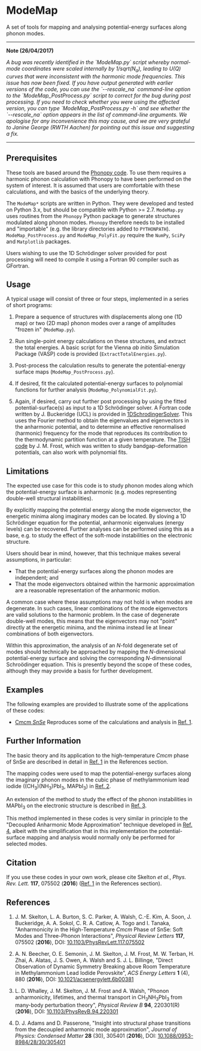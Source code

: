 ModeMap
=======

A set of tools for mapping and analysing potential-energy surfaces along phonon modes.

<hr>

**Note (26/04/2017)**

<i>
    A bug was recently identified in the `ModeMap.py` script whereby normal-mode coordinates were scaled internally by 1/sqrt(N<sub>a</sub>), leading to U(Q) curves that were inconsistent with the harmonic mode frequencies.
    This issue has now been fixed.
</i>

<i>
    If you have output generated with earlier versions of the code, you can use the `--rescale_na` command-line option to the `ModeMap_PostProcess.py` script to correct for the bug during post processing.
    If you need to check whether you were using the affected version, you can type `ModeMap_PostProcess.py -h` and see whether the `--rescale_na` option appears in the list of command-line arguments.
</i>

<i>
    We apologise for any inconvenience this may cause, and we are very grateful to Janine George (RWTH Aachen) for pointing out this issue and suggesting a fix.
</i>

<hr>

Prerequisites
-------------

These tools are based around the [Phonopy code](https://atztogo.github.io/phonopy/).
To use them requires a harmonic phonon calculation with Phonopy to have been performed on the system of interest.
It is assumed that users are comfortable with these calculations, and with the basics of the underlying theory.

The `ModeMap*` scripts are written in Python.
They were developed and tested on Python 3.x, but should be compatible with Python >= 2.7.
`ModeMap.py` uses routines from the `Phonopy` Python package to generate structures modulated along phonon modes.
`Phonopy` therefore needs to be installed and "importable" (e.g. the library directories added to `PYTHONPATH`).
`ModeMap_PostProcess.py` and `ModeMap_PolyFit.py` require the `NumPy`, `SciPy` and `Matplotlib` packages.

Users wishing to use the 1D Schr&ouml;dinger solver provided for post processing will need to compile it using a Fortran 90 compiler such as GFortran.

Usage
-----

A typical usage will consist of three or four steps, implemented in a series of short programs:

1. Prepare a sequence of structures with displacements along one (1D map) or two (2D map) phonon modes over a range of amplitudes "frozen in" (`ModeMap.py`).

2. Run single-point energy calculations on these structures, and extract the total energies.
   A basic script for the Vienna *ab initio* Simulation Package (VASP) code is provided (`ExtractTotalEnergies.py`).

3. Post-process the calculation results to generate the potential-energy surface maps (`ModeMap_PostProcess.py`).

4. If desired, fit the calculated potential-energy surfaces to polynomial functions for further analysis (`ModeMap_PolynomialFit.py`).

5. Again, if desired, carry out further post processing by using the fitted potential-surface(s) as input to a 1D Schr&ouml;dinger solver.
   A Fortran code written by J. Buckeridge (UCL) is provided in [1DSchrodingerSolver](./1DSchrodingerSolver).
   This uses the Fourier method to obtain the eigenvalues and eigenvectors in the anharmonic potential, and to determine an effective renormalised (harmonic) frequency for the mode that reproduces its contribution to the thermodynamic partition function at a given temperature.
   The [TISH code](https://github.com/jarvist/Julia-SoftModeTISH-DeformationPotential) by J. M. Frost, which was written to study bandgap-deformation potentials, can also work with polynomial fits.

Limitations
-----------

The expected use case for this code is to study phonon modes along which the potential-energy surface is anharmonic (e.g. modes representing double-well structural instabilities).

By explicitly mapping the potential energy along the mode eigenvector, the energetic minima along imaginary modes can be located.
By sloving a 1D Schr&ouml;dinger equation for the potential, anharmonic eigenvalues (energy levels) can be recovered.
Further analyses can be performed using this as a base, e.g. to study the effect of the soft-mode instabilities on the electronic structure.

Users should bear in mind, however, that this technique makes several assumptions, in particular:

* That the potential-energy surfaces along the phonon modes are independent; and
* That the mode eigenvectors obtained within the harmonic approximation are a reasonable representation of the anharmonic motion.

A common case where these assumptions may not hold is when modes are degenerate.
In such cases, linear combinations of the mode eigenvectors are valid solutions to the harmonic problem.
In the case of degenerate double-well modes, this means that the eigenvectors may not "point" directly at the energetic minima, and the minima instead lie at linear combinations of both eigenvectors.

Within this approximation, the analysis of an *N*-fold degenerate set of modes should technically be approached by mapping the *N*-dimensional potential-energy surface and solving the corresponding *N*-dimensional Schro&ouml;dinger equation.
This is presently beyond the scope of these codes, although they may provide a basis for further development.

Examples
--------

The following examples are provided to illustrate some of the applications of these codes:

* [Cmcm *SnSe*](./Example_Cmcm-SnSe) Reproduces some of the calculations and analysis in [Ref. 1](#Ref1).

Further Information
-------------------

The basic theory and its application to the high-temperature *Cmcm* phase of SnSe are described in detail in [Ref. 1](#Ref1) in the References section.

The mapping codes were used to map the potential-energy surfaces along the imaginary phonon modes in the cubic phase of methylammonium lead iodide ((CH<sub>3</sub>)(NH<sub>3</sub>)PbI<sub>3</sub>, MAPbI<sub>3</sub>) in [Ref. 2](#Ref2).

An extension of the method to study the effect of the phonon instabilities in MAPbI<sub>3</sub> on the electronic structure is described in [Ref. 3](#Ref3).

This method implemented in these codes is very similar in principle to the "Decoupled Anharmonic Mode Approximation" technique developed in [Ref. 4](#Ref4), albeit with the simplification that in this implementation the potential-surface mapping and analysis would normally only be performed for selected modes.

Citation
--------

If you use these codes in your own work, please cite Skelton *et al.*, *Phys. Rev. Lett.* **117**, 075502 (**2016**) ([Ref. 1](#Ref1) in the References section).

References
----------

1. <a name="Ref1"></a>J. M. Skelton, L. A. Burton, S. C. Parker, A. Walsh, C.-E. Kim, A. Soon, J. Buckeridge, A. A. Sokol, C. R. A. Catlow, A. Togo and I. Tanaka, "Anharmonicity in the High-Temperature *Cmcm* Phase of SnSe: Soft Modes and Three-Phonon Interactions", *Physical Review Letters* **117**, 075502 (**2016**), DOI: [10.1103/PhysRevLett.117.075502](https://doi.org/10.1103/PhysRevLett.117.075502)

2. <a name="Ref2"></a>A. N. Beecher, O. E. Semonin, J. M. Skelton, J. M. Frost, M. W. Terban, H. Zhai, A. Alatas, J. S. Owen, A. Walsh and S. J. L. Billinge, "Direct Observation of Dynamic Symmetry Breaking above Room Temperature in Methylammonium Lead Iodide Perovskite", *ACS Energy Letters* **1** (4), 880 (**2016**), DOI: [10.1021/acsenergylett.6b00381](https://doi.org/10.1021/acsenergylett.6b00381)

3. <a name="Ref3"></a>L. D. Whalley, J. M. Skelton, J. M. Frost and A. Walsh, "Phonon anharmonicity, lifetimes, and thermal transport in CH<sub>3</sub>NH<sub>3</sub>PbI<sub>3</sub> from many-body perturbation theory", *Physical Review B* **94**, 220301(R) (**2016**), DOI: [10.1103/PhysRevB.94.220301](https://doi.org/10.1103/PhysRevB.94.220301)

4. <a name="Ref4"></a>D. J. Adams and D. Passerone, "Insight into structural phase transitions from the decoupled anharmonic mode approximation", *Journal of Physics: Condensed Matter* **28** (30), 305401 (**2016**), DOI: [10.1088/0953-8984/28/30/305401](http://dx.doi.org/10.1088/0953-8984/28/30/305401)